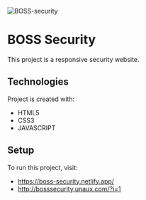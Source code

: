 ![BOSS-security](https://user-images.githubusercontent.com/74613776/105723092-65806a80-5f4c-11eb-8548-55961679ea78.PNG)

# BOSS Security

  This project is a responsive security website.
  
## Technologies

  Project is created with:
  * HTML5
  * CSS3
  * JAVASCRIPT
  
## Setup

  To run this project, visit: 
  * https://boss-security.netlify.app/
  * http://bosssecurity.unaux.com/?i=1
